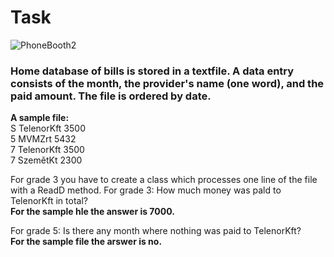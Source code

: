 # Task
![PhoneBooth2](https://github.com/laiba1025/Csharp-OOP/assets/123197772/ed11f474-e6d8-49f0-92a6-86b04eebd26d)


### Home database of bills is stored in a textfile. A data entry consists of the month, the provider's name (one word), and the paid amount. The file is ordered by date.

**A sample file:**
<br> S TelenorKft 3500
<br> 5 MVMZrt 5432
<br> 7 TelenorKft 3500
<br> 7 SzemětKt 2300

For grade 3 you have to create a class which processes one line of the file with a ReadD method. For grade 3: How much money was pald to TelenorKft in total?
<br> **For the sample hle the answer is 7000.**

For grade 5: Is there any month where nothing was paid to TelenorKft?
<br> **For the sample file the arswer is no.**

